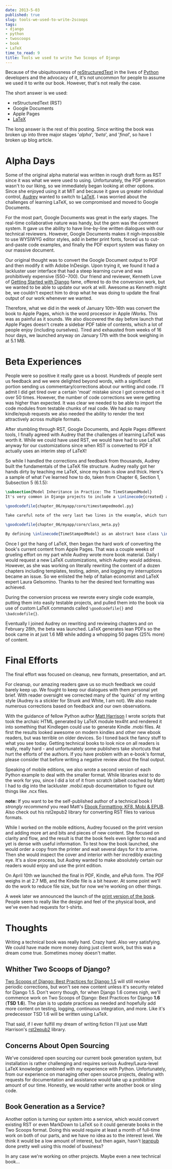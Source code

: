 ```yaml
---
date: 2013-5-03
published: true
slug: tools-we-used-to-write-2scoops
tags:
- django
- python
- twoscoops
- book
- LaTeX
time_to_read: 9
title: Tools we used to write Two Scoops of Django
---
```


Because of the ubiquitousness of
[reStructuredText](http://en.wikipedia.org/wiki/Restructured_Text) in
the lives of [Python](https://python.org) developers and the advocacy of
it, it's not uncommon for people to assume we used it to write our
book. However, that's not really the case.

The short answer is we used:

-   reStructuredText (RST)
-   Google Documents
-   Apple Pages
-   [LaTeX](http://en.wikipedia.com/wiki/LateX)

The long answer is the rest of this posting. Since writing the book was
broken up into three major stages '*alpha*', '*beta*', and
'*final*', so have I broken up blog article.

Alpha Days
==========

Some of the original alpha material was written in rough draft form as
RST since it was what we were used to using. Unfortunately, the PDF
generation wasn't to our liking, so we immediately began looking at
other options. Since she enjoyed using it at MIT and because it gave us
greater individual control, [Audrey](https://audrey.roygreenfeld.com) wanted to
switch to [LaTeX](http://en.wikipedia.com/wiki/LateX). I was worried
about the challenges of learning LaTeX, so we compromised and moved to
Google Documents.

For the most part, Google Documents was great in the early stages. The
real-time collaborative nature was handy, but the gem was the comment
system. It gave us the ability to have line-by-line written dialogues
with our technical reviewers. However, Google Documents makes it
nigh-impossible to use WYSIWYG editor styles, add in better print fonts,
forced us to cut-and-paste code examples, and finally the PDF export
system was flakey on our massive document.

Our original thought was to convert the Google Document output to PDF
and then modify it with Adobe InDesign. Upon trying it, we found it had
a lackluster user interface that had a steep learning curve and was
prohibitively expensive ($550-$700). Our friend and reviewer, Kenneth
Love of [Getting Started with
Django](http://gettingstartedwithdjango.com) fame, offered to do the
conversion work, but we wanted to be able to update our work at will.
Awesome as Kenneth might be, we couldn't expect him to drop what he was
doing to update the final output of our work whenever we wanted.

Therefore, what we did in the week of January 10th-16th was convert the
book to Apple Pages, which is the word processor in Apple iWorks. This
was as painful as it sounds. We also discovered the day before launch
that Apple Pages doesn't create a sidebar PDF table of contents, which
a lot of people enjoy (including ourselves). Tired and exhausted from
weeks of 16 hour days, we launched anyway on January 17th with the book
weighing in at 5.1 MB.

Beta Experiences
================

People were so positive it really gave us a boost. Hundreds of people
sent us feedback and we were delighted beyond words, with a significant
portion sending us commentary/corrections about our writing and code.
I'll admit I did get tired over a certain 'moat' mistake since I got
corrected on it over 50 times. However, the number of code corrections
we were getting was higher than expected. It was clear we needed to be
able to import the code modules from testable chunks of real code. We
had so many kindle/epub requests we also needed the ability to render
the text attractively across multiple formats.

After stumbling through RST, Google Documents, and Apple Pages different
tools, I finally agreed with Audrey that the challenges of learning
LaTeX was worth it. While we could have used RST, we would have had to
use LaTeX anyway for our customizations since when RST is converted to
PDF it actually uses an interim step of LaTeX!

So while I handled the corrections and feedback from thousands, Audrey
built the fundamentals of the LaTeX file structure. Audrey really got
her hands dirty by teaching me LaTeX, since my brain is slow and thick.
Here's a sample of what I've learned how to do, taken from Chapter 6,
Section 1, Subsection 5 (6.1.5):

``` latex
\subsection{Model Inheritance in Practice: The TimeStampedModel}
It's very common in Django projects to include a \inlinecode{created} and \inlinecode{modified} timestamp field on all your models. We could manually add those fields to each and every model, but that's a lot of work and adds the risk of human error. A better solution is to write a \inlinecode{TimeStampedModel} \index{TimeStampedModel} to do the work for us:

\goodcodefile{chapter_06/myapp/core/timestampedmodel.py}

Take careful note of the very last two lines in the example, which turn our example into an abstract base class: \index{abstract base classes}

\goodcodefile{chapter_06/myapp/core/class_meta.py}

By defining \inlinecode{TimeStampedModel} as an abstract base class \index{abstract base classes} when we define a new class that inherits from it, Django doesn't create a \inlinecode{model\_utils.time\_stamped\_model} table when syncdb is run.
```

Once I got the hang of LaTeX, then began the hard work of converting the
book's current content from Apple Pages. That was a couple weeks of
grueling effort on my part while Audrey wrote more book material. Daily
I would request a new LaTeX customizations, which Audrey would address.
However, as she was working on literally rewriting the content of a
dozen chapters including templates, testing, admin, and logging my
interruptions became an issue. So we enlisted the help of Italian
economist and LaTeX expert Laura Gelsomino. Thanks to her the desired
text formatting was achieved.

During the conversion process we rewrote every single code example,
putting them into easily testable projects, and pulled them into the
book via use of custom LaTeX commands called `\goodcodefile{}` and
`\badcodefile{}`.

Eventually I joined Audrey on rewriting and reviewing chapters and on
February 28th, the beta was launched. LaTeX generates lean PDFs so the
book came in at just 1.6 MB while adding a whopping 50 pages (25% more)
of content.

Final Efforts
=============

The final effort was focused on cleanup, new formats, presentation, and
art.

For cleanup, our amazing readers gave us so much feedback we could
barely keep up. We fought to keep our dialogues with them personal yet
brief. With reader oversight we corrected many of the 'quirks' of my
writing style (Audrey is a stickler for Strunk and White, I am not). We
also made numerous corrections based on feedback and our own
observations.

With the guidance of fellow Python author [Matt
Harrison](http://hairysun.com/) I wrote scripts that took the archaic
HTML generated by LaTeX module tex4ht and rendered it into something
that Kindlegen could use to generate Kindle .mobi files. At first the
results looked awesome on modern kindles and other new ebook readers,
but was terrible on older devices. So I toned back the fancy stuff to
what you see today. Getting technical books to look nice on all readers
is really, really hard - and unfortunately some publishers take
shortcuts that hurt the efforts of the authors. If you have problem with
an e-book's format, please consider that before writing a negative
review about the final output.

Speaking of mobile editions, we also wrote a second version of each
Python example to deal with the smaller format. While libraries exist to
do the work for you, since I did a lot of it from scratch (albeit
coached by Matt) I had to dig into the lackluster .mobi/.epub
documentation to figure out things like .ncx files.

**note:** If you want to be the self-published author of a technical
book I *strongly recommend* you read Matt's [Ebook Formatting: KF8,
Mobi &
EPUB](http://www.amazon.com/Ebook-Formatting-Mobi-EPUB-ebook/dp/B00BWQXHU6/ref=la_B0077BQLH6_1_2?ie=UTF8&qid=1366041987&sr=1-2&tag=ihpydanny-20).
Also check out his rst2epub2 library for converting RST files to various
formats.

While I worked on the mobile editions, Audrey focused on the print
version and adding more art and bits and pieces of new content. She
focused on clarity and flow, and the result is that the book feels even
lighter to read and yet is dense with useful information. To test how
the book launched, she would order a copy from the printer and wait
several days for it to arrive. Then she would inspect the cover and
interior with her incredibly exacting eye. It's a slow process, but
Audrey wanted to make absolutely certain our readers would enjoy and use
the print edition.

On April 10th we launched the final in PDF, Kindle, and ePub form. The
PDF weighs in at 2.7 MB, and the Kindle file is a bit heaver. At some
point we'll do the work to reduce file size, but for now we're working
on other things.

A week later we announced the launch of the [print version of the
book](http://www.amazon.com/Two-Scoops-Django-Best-Practices/dp/1481879707/ref=sr_1_2?ie=UTF8&qid=1366166104&sr=8-2&tag=ihpydanny-20).
People seem to really like the design and feel of the physical book, and
we've even had requests for t-shirts.

Thoughts
========

Writing a technical book was really hard. Crazy hard. Also very
satisfying. We could have made more money doing just client work, but
this was a dream come true. Sometimes money doesn't matter.

Whither Two Scoops of Django?
-----------------------------

[Two Scoops of Django: Best Practices for Django
1.5](https://roygreenfeld.com/products/two-scoops-of-django-1-5) will still receive periodic corrections,
but won't see new content unless it's security related for Django 1.5.
Don't worry though, for when Django 1.6 comes nigh, we'll commence
work on Two Scoops of Django: Best Practices for Django **1.6** (**TSD
1.6**). The plan is to update practices as needed and hopefully add more
content on testing, logging, continuous integration, and more. Like
it's predecessor TSD 1.6 will be written using LaTeX.

That said, if I ever fulfill my dream of writing fiction I'll just use
Matt Harrison's [rst2epub2](https://github.com/mattharrison/rst2epub2)
library.

Concerns About Open Sourcing
----------------------------

We've considered open sourcing our current book generation system, but
installation is rather challenging and requires serious
Audrey/Laura-level LaTeX knowledge combined with my experience with
Python. Unfortunately, from our experience on managing other open source
projects, dealing with requests for documentation and assistance would
take up a prohibitive amount of our time. Honestly, we would rather
write another book or sling code.

Book Generation as a Service?
-----------------------------

Another option is turning our system into a service, which would convert
existing RST or even MarkDown to LaTeX so it could generate books in the
Two Scoops format. Doing this would require at least a month of
full-time work on both of our parts, and we have no idea as to the
interest level. We think it would be a low amount of interest, but then
again, hasn't [leanpub](http://leanpub.com) done pretty well using this
model of business?

In any case we're working on other projects. Maybe even a new technical
book...
